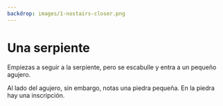 ```yaml
---
backdrop: images/1-nostairs-closer.png
---
```


# Una serpiente

Empiezas a seguir a la serpiente, pero se escabulle y entra a un pequeño agujero.

Al lado del agujero, sin embargo, notas una piedra pequeña. En la piedra hay una inscripción.

<Item id="4" />

<Page url="489" instructions="Aunque tienes una idea de lo que significa este glifo, abres tu guía para asegurarte. Sin embargo, en lugar del significado del glifo, sólo encuentras la imagen y una nota garabateada en la página rasgada: '4: El lenguaje que lleva el nombre de esta criatura convierte el código fuente en código de bytes que se puede ejecutar en cualquier plataforma compatible'. Este texto no tiene ningún significado para ti, pero la parte referente a los bytes te intriga, así que haces clic en la URL al lado de la imagen del glifo." action="Caminar hacia el este" condition="4" />
